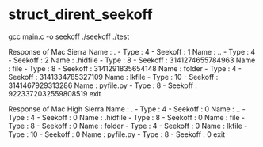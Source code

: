 # struct_dirent_seekoff


gcc main.c -o seekoff
./seekoff ./test

Response of Mac Sierra
Name : .	 - Type : 4	 - Seekoff : 1
Name : ..	 - Type : 4	 - Seekoff : 2
Name : .hidfile	 - Type : 8	 - Seekoff : 3141274655784963
Name : file	 - Type : 8	 - Seekoff : 3141291835654148
Name : folder	 - Type : 4	 - Seekoff : 3141334785327109
Name : lkfile	 - Type : 10	 - Seekoff : 3141467929313286
Name : pyfile.py	 - Type : 8	 - Seekoff : 9223372032559808519
exit

Response of Mac High Sierra
Name : .	 - Type : 4	 - Seekoff : 0
Name : ..	 - Type : 4	 - Seekoff : 0
Name : .hidfile	 - Type : 8	 - Seekoff : 0
Name : file	 - Type : 8	 - Seekoff : 0
Name : folder	 - Type : 4	 - Seekoff : 0
Name : lkfile	 - Type : 10	 - Seekoff : 0
Name : pyfile.py	 - Type : 8	 - Seekoff : 0
exit
